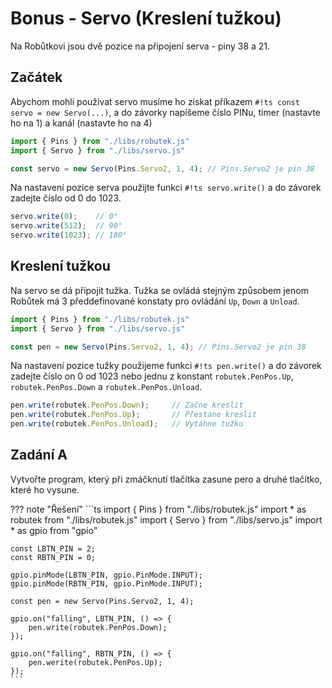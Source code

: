 # Bonus - Servo (Kreslení tužkou)

Na Robůtkovi jsou dvě pozice na připojení serva - piny 38 a 21.

## Začátek

Abychom mohli používat servo musíme ho získat příkazem `#!ts const servo = new Servo(...)`, a do závorky napíšeme číslo PINu, timer (nastavte ho na 1) a kanál (nastavte ho na 4)

```ts
import { Pins } from "./libs/robutek.js"
import { Servo } from "./libs/servo.js"

const servo = new Servo(Pins.Servo2, 1, 4); // Pins.Servo2 je pin 38
```

Na nastavení pozice serva použijte funkci `#!ts servo.write()` a do závorek zadejte číslo od 0 do 1023.
```ts
servo.write(0);    // 0°
servo.write(512);  // 90°
servo.write(1023); // 180°
```

## Kreslení tužkou

Na servo se dá připojit tužka. Tužka se ovládá stejným způsobem jenom Robůtek má 3 předdefinované konstaty pro ovládání `Up`, `Down` a `Unload`.

```ts
import { Pins } from "./libs/robutek.js"
import { Servo } from "./libs/servo.js"

const pen = new Servo(Pins.Servo2, 1, 4); // Pins.Servo2 je pin 38
```

Na nastavení pozice tužky použijeme funkci `#!ts pen.write()` a do závorek zadejte číslo on 0 od 1023 nebo jednu z konstant `robutek.PenPos.Up`, `robutek.PenPos.Down` a `robutek.PenPos.Unload`.

```ts
pen.write(robutek.PenPos.Down);     // Začne kreslit
pen.write(robutek.PenPos.Up);       // Přestane kreslit
pen.write(robutek.PenPos.Unload);   // Vytáhne tužku
```

## Zadání A

Vytvořte program, který při zmáčknutí tlačítka zasune pero a druhé tlačítko, které ho vysune.

??? note "Řešení"
    ```ts
    import { Pins } from "./libs/robutek.js"
    import * as robutek from "./libs/robutek.js"
    import { Servo } from "./libs/servo.js"
    import * as gpio from "gpio"

    const LBTN_PIN = 2;
    const RBTN_PIN = 0;

    gpio.pinMode(LBTN_PIN, gpio.PinMode.INPUT);
    gpio.pinMode(RBTN_PIN, gpio.PinMode.INPUT);

    const pen = new Servo(Pins.Servo2, 1, 4);

    gpio.on("falling", LBTN_PIN, () => {
        pen.write(robutek.PenPos.Down);
    });

    gpio.on("falling", RBTN_PIN, () => {
        pen.werite(robutek.PenPos.Up);
    });
    ```
